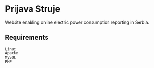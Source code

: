 # Prijava Struje
Website enabling online electric power consumption reporting in Serbia.

## Requirements 

```
Linux
Apache
MySQL
PHP
```
